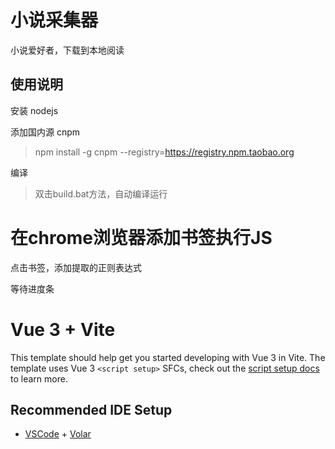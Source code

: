 # 小说采集器

小说爱好者，下载到本地阅读

## 使用说明

安装 nodejs

添加国内源 cnpm

> npm install -g cnpm --registry=https://registry.npm.taobao.org

编译

> 双击build.bat方法，自动编译运行

# 在chrome浏览器添加书签执行JS

点击书签，添加提取的正则表达式
<p hidden align="center">
  <img src="https://raw.githubusercontent.com/weixiang-li/hackbook/main/screenshot/1.png" width="520" />
</p>

等待进度条
<p hidden align="center">
  <img src="https://raw.githubusercontent.com/weixiang-li/hackbook/main/screenshot/2.png" width="520" />
</p>

# Vue 3 + Vite

This template should help get you started developing with Vue 3 in Vite. The template uses Vue 3 `<script setup>` SFCs, check out the [script setup docs](https://v3.vuejs.org/api/sfc-script-setup.html#sfc-script-setup) to learn more.

## Recommended IDE Setup

- [VSCode](https://code.visualstudio.com/) + [Volar](https://marketplace.visualstudio.com/items?itemName=johnsoncodehk.volar)
